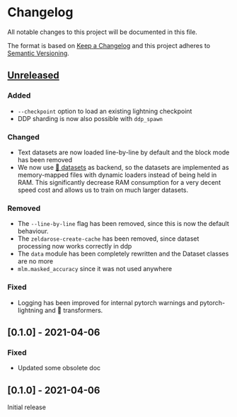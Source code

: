 Changelog
=========

All notable changes to this project will be documented in this file.

The format is based on [Keep a Changelog](http://keepachangelog.com/) and this project adheres to
[Semantic Versioning](http://semver.org/).

## [Unreleased] 

[Unreleased]: https://github.com/LoicGrobol/zeldarose/compare/v0.1.0...HEAD

### Added

- `--checkpoint` option to load an existing lightning checkpoint
- DDP sharding is now also possible with `ddp_spawn`

### Changed

- Text datasets are now loaded line-by-line by default and the block mode has been removed
- We now use [🤗 datasets](https://github.com/huggingface/datasets) as backend, so the datasets are
  implemented as memory-mapped files with dynamic loaders instead of being held in RAM. This
  significantly decrease RAM consumption for a very decent speed cost and allows us to train on much
  larger datasets.

### Removed

- The `--line-by-line` flag has been removed, since this is now the default behaviour.
- The `zeldarose-create-cache` has been removed, since dataset processing now works correctly in ddp
- The `data` module has been completely rewritten and the Dataset classes are no more
- `mlm.masked_accuracy` since it was not used anywhere

### Fixed

- Logging has been improved for internal pytorch warnings and pytorch-lightning and 🤗 transformers.

## [0.1.0] - 2021-04-06

### Fixed

- Updated some obsolete doc

[0.0.0]: https://github.com/LoicGrobol/zeldarose/compare/v0.1.0...v0.1.1

## [0.1.0] - 2021-04-06

Initial release

[0.0.0]: https://github.com/LoicGrobol/zeldarose/tree/v0.1.0
